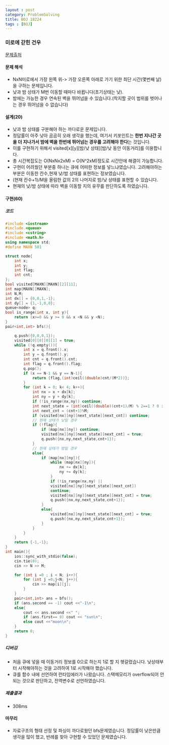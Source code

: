 ```yaml
---
layout : post
category: ProblemSolving
title: BOJ 18224
tags : [BOJ]
---
```

### 미로에 갇힌 건우

[문제출처](https://www.acmicpc.net/problem/18224)

#### 문제 해석
  
- NxN미로에서 가장 왼쪽 위-> 가장 오른쪽 아래로 가기 위한 최단 시간(몇번째 날)을 구하는 문제입니다.
- 낮과 밤 상태가 M번 이동할 때마다 바뀝니다(초기상태는 낮).
- 밤에는 가능한 경우 연속된 벽을 뛰어넘을 수 있습니다.(착지할 곳이 범위를 벗어나는 경우 뛰어넘을 수 없습니다)

#### 설계(20)

- 낮과 밤 상태를 구분해야 하는 까다로운 문제입니다.
- 정답률이 아주 낮아 곰곰히 오래 생각을 했는데, 여기서 키포인트는 **한번 지나간 곳을 더 지나가서 밤에 벽을 한번에 뛰어넘는 경우를 고려해야 한다**는 것입니다.
- 이를 구현하기 위해서 visited[x][y][밤/낮 상태][밤/낮 동안 이동거리]를 이용합니다.
- 총 시간복잡도는 O(NxNx2xM) = O(N^2xM)정도로 시간안에 해결이 가능합니다.
- 구현이 어려웠던 부분중 하나는 큐에 어떠한 정보를 넣느냐였습니다. 고려해야하는 부분은 이동한 칸수,현재 낮/밤 상태를 표현하는 정보였습니다.
- (현재 칸수+1)/M을 올림한 값의 2의 나머지로 밤/낮 상태를 표현할 수 있습니다.
- 현재의 낮/밤 상태에 따라 벽을 이동할 지의 유무를 판단하도록 하였습니다.

#### 구현(60)

##### 코드

```cpp
#include <iostream>
#include <queue>
#include <cstring>
#include <math.h>
using namespace std;
#define MAXN 501

struct node{
    int x;
    int y;
    int flag;
    int cnt;
};
bool visited[MAXN][MAXN][2][11];
int map[MAXN][MAXN];
int N,M;
int dx[] = {0,0,1,-1};
int dy[] = {1,-1,0,0};
queue<node> q;
bool is_range(int x, int y){
    return (x>=0 && y >= 0 && x <N && y <N);
}
pair<int,int> bfs(){

    q.push({0,0,0,1});
    visited[0][0][0][1] = true;
    while (!q.empty()){
        int x = q.front().x;
        int y = q.front().y;
        int cnt = q.front().cnt;
        int flag = q.front().flag;
        q.pop();
        if (x == N-1 && y == N-1){
            return {flag,(int)ceil((double)cnt/(M*2))};
        }
        for (int k = 0; k< 4; k++){
            int nx = x + dx[k];
            int ny = y + dy[k];
            if (!is_range(nx,ny)) continue;
            int next_state = (int)ceil((double)(cnt+1)/M) % 2==1 ? 0 : 1;
            int next_cnt = (cnt+1)%M;
            if (visited[nx][ny][next_state][next_cnt]) continue;
            // 현재 상태가 낮일 경우
            if (!flag){
                if (map[nx][ny]) continue;
                visited[nx][ny][next_state][next_cnt] = true;
                q.push({nx,ny,next_state,cnt+1});
            }
            // 현재 상태가 밤일 경우
            else{
                if (map[nx][ny]){
                    while (map[nx][ny]){
                        nx += dx[k];
                        ny += dy[k];
                    }
                    if (!is_range(nx,ny) || 
                    visited[nx][ny][next_state][next_cnt])
                    continue;
                    visited[nx][ny][next_state][next_cnt] = true;
                    q.push({nx,ny,next_state,cnt+1});
                }
                else{
                    visited[nx][ny][next_state][next_cnt] = true;
                    q.push({nx,ny,next_state,cnt+1});
                }
            }
        }
    }
    return {-1,-1};
}
int main(){
    ios::sync_with_stdio(false);
    cin.tie(0);
    cin >> N >> M;

    for (int i =0 ; i < N; i++){
        for (int j =0;j<N; j++){
            cin >> map[i][j];
        }
    }
    pair<int,int> ans = bfs();
    if (ans.second == -1) cout <<"-1\n";
    else{
        cout << ans.second <<" ";
        if (ans.first== 0) cout << "sun\n";
        else cout <<"moon\n";
    }
    return 0;
}
```

##### 디버깅

- 처음 큐에 넣을 때 이동거리 정보를 0으로 하는지 1로 할 지 헷갈렸습니다. 낮상태부터 시작해야하는 것을 고려하여 1로 시작해야 했습니다.
- 큐를 함수 내에 선언하여 런타임에러가 나왔습니다. 스택메모리가 overflow되어 안되는 것으로 판단하고, 전역변수로 선언하였습니다.

##### 제출결과

- 308ms

#### 마무리

- 자료구조의 형태 선정 및 파싱이 까다로웠던 bfs문제였습니다. 정답률이 낮은만큼 생각을 많이 했고, 반례를 찾아 구현할 수 있었던 문제였습니다.
